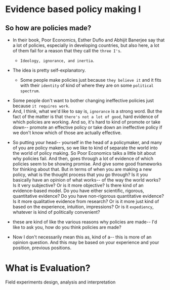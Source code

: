 # Evidence based policy making I
## So how are policies made?
* In their book, Poor Economics, Esther Duflo and Abhijit
Banerjee say that a lot of policies,
especially in developing countries, but also here,
a lot of them fail for a reason that they call the `three I's`.
  * `Ideology, ignorance, and inertia`.


* The idea is pretty self-explanatory.
  - Some people make policies just because `they believe it`
and it fits with their `identity` of kind of where they
are on some `political spectrum`.
- Some people don't want to bother changing ineffective policies
just because `it requires work`.
- And, I think, what we'd like to say is,
`ignorance` is a strong word.
But the fact of the matter is that `there's not
a lot of good`, hard evidence of which policies are working.
And so, it's hard to kind of promote or take down-- promote
an effective policy or take down an ineffective policy
if we don't know which of those are actually effective.

* So putting your head-- yourself in the head of a policymaker,
and many of you are policy makers,
so we like to kind of separate the world
into the world of policy making.
So Poor Economics talks a little bit about why policies fail.
And then, goes through a lot of evidence of which policies
seem to be showing promise.
And give some good frameworks for thinking about that.
But in terms of when you are making
a new policy, what is the thought
process that you go through?
Is it you basically have an opinion of what works--
of the way the world works?
Is it very subjective?
Or is it more objective?
Is there kind of an evidence-based model.
Do you have either scientific, rigorous, quantitative
evidence?
Do you have non-rigorous quantitative evidence?
Is it more qualitative evidence from research?
Or is it more just kind of based on the experience, intuition,
impressions?
Or is it `expediency`, whatever is kind of politically convenient?

* these
are kind of like the various reasons
why policies are made-- I'd like to ask you,
how do you think policies are made?
* Now I don't necessarily mean this as, kind of a-- this
is more of an opinion question.
And this may be based on your experience and your position,
previous positions.


# What is Evaluation?
Field experiments design, analysis and interpretation
